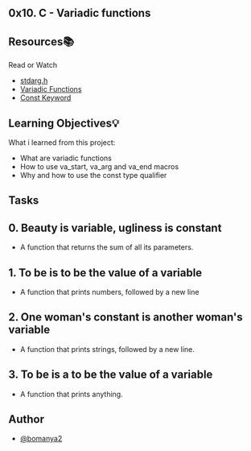 ## 0x10. C - Variadic functions


## Resources📚
   Read or Watch

 - [stdarg.h](https://alx-intranet.hbtn.io/rltoken/wLRJdO8pA2-Vb-rF2Y71sA)
 - [Variadic Functions](https://alx-intranet.hbtn.io/rltoken/3gW8GycmyjarbJR76FkrzA)
 - [Const Keyword](https://alx-intranet.hbtn.io/rltoken/_RRPCY32VODyN_r2HIEnBQ)


## Learning Objectives💡

What i learned from this project:

- What are variadic functions
- How to use va_start, va_arg and va_end macros
- Why and how to use the const type qualifier


## Tasks

## 0. Beauty is variable, ugliness is constant
- A function that returns the sum of all its parameters.
## 1. To be is to be the value of a variable
- A function that prints numbers, followed by a new line
## 2. One woman's constant is another woman's variable
- A function that prints strings, followed by a new line.
## 3. To be is a to be the value of a variable
- A function that prints anything.


## Author
- [@bomanya2](https://www.github.com/bomanya2)
